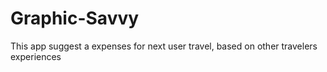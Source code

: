 # Graphic-Savvy
This app suggest a expenses for next user travel, based on other travelers experiences
